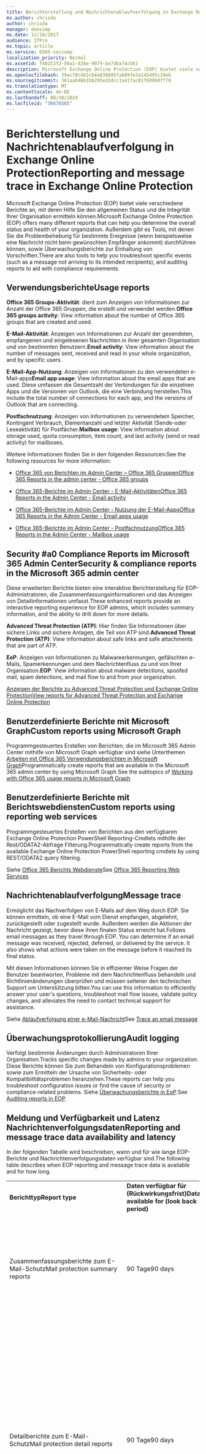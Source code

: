 ```yaml
---
title: Berichterstellung und Nachrichtenablaufverfolgung in Exchange Online Protection
ms.author: chrisda
author: chrisda
manager: dansimp
ms.date: 12/18/2017
audience: ITPro
ms.topic: article
ms.service: O365-seccomp
localization_priority: Normal
ms.assetid: f40253f2-50a1-426e-9979-be74ba74cb61
description: Microsoft Exchange Online Protection (EOP) bietet viele verschiedene Berichte an, mit deren Hilfe Sie den allgemeinen Status und die Integrität Ihrer Organisation ermitteln können. Außerdem gibt es Tools, mit denen Sie die Problembehebung für bestimmte Ereignisse (wenn beispielsweise eine Nachricht nicht beim gewünschten Empfänger ankommt) durchführen können, sowie Überwachungsberichte zur Einhaltung von Vorschriften. In der folgenden Tabelle sind die für EOP-Administratoren verfügbaren Berichte und Problembehandlungstools beschrieben.
ms.openlocfilehash: 39ac70c401cb4a630b95fab89fe3a145495c29eb
ms.sourcegitcommit: 361aab46b1bb295ed2dcc1a417ac81f699b8ff78
ms.translationtype: MT
ms.contentlocale: de-DE
ms.lasthandoff: 08/30/2019
ms.locfileid: "36676565"
---
```

# <a name="reporting-and-message-trace-in-exchange-online-protection"></a><span data-ttu-id="47f0c-105">Berichterstellung und Nachrichtenablaufverfolgung in Exchange Online Protection</span><span class="sxs-lookup"><span data-stu-id="47f0c-105">Reporting and message trace in Exchange Online Protection</span></span>

<span data-ttu-id="47f0c-106">Microsoft Exchange Online Protection (EOP) bietet viele verschiedene Berichte an, mit deren Hilfe Sie den allgemeinen Status und die Integrität Ihrer Organisation ermitteln können.</span><span class="sxs-lookup"><span data-stu-id="47f0c-106">Microsoft Exchange Online Protection (EOP) offers many different reports that can help you determine the overall status and health of your organization.</span></span> <span data-ttu-id="47f0c-107">Außerdem gibt es Tools, mit denen Sie die Problembehebung für bestimmte Ereignisse (wenn beispielsweise eine Nachricht nicht beim gewünschten Empfänger ankommt) durchführen können, sowie Überwachungsberichte zur Einhaltung von Vorschriften.</span><span class="sxs-lookup"><span data-stu-id="47f0c-107">There are also tools to help you troubleshoot specific events (such as a message not arriving to its intended recipients), and auditing reports to aid with compliance requirements.</span></span>

## <a name="usage-reports"></a><span data-ttu-id="47f0c-108">Verwendungsberichte</span><span class="sxs-lookup"><span data-stu-id="47f0c-108">Usage reports</span></span>

<span data-ttu-id="47f0c-109">**Office 365 Groups-Aktivität**: dient zum Anzeigen von Informationen zur Anzahl der Office 365 Gruppen, die erstellt und verwendet werden.</span><span class="sxs-lookup"><span data-stu-id="47f0c-109">**Office 365 groups activity**: View information about the number of Office 365 groups that are created and used.</span></span>  

<span data-ttu-id="47f0c-110">**E-Mail-Aktivität**: Anzeigen von Informationen zur Anzahl der gesendeten, empfangenen und eingelesenen Nachrichten in ihrer gesamten Organisation und von bestimmten Benutzern.</span><span class="sxs-lookup"><span data-stu-id="47f0c-110">**Email activity**: View information about the number of messages sent, received and read in your whole organization, and by specific users.</span></span>  

<span data-ttu-id="47f0c-111">**E-Mail-App-Nutzung**: Anzeigen von Informationen zu den verwendeten e-Mail-apps</span><span class="sxs-lookup"><span data-stu-id="47f0c-111">**Email app usage**: View information about the email apps that are used.</span></span> <span data-ttu-id="47f0c-112">Diese umfassen die Gesamtzahl der Verbindungen für die einzelnen Apps und die Versionen von Outlook, die eine Verbindung herstellen.</span><span class="sxs-lookup"><span data-stu-id="47f0c-112">This include the total number of connections for each app, and the versions of Outlook that are connecting.</span></span>  

<span data-ttu-id="47f0c-113">**Postfachnutzung**: Anzeigen von Informationen zu verwendetem Speicher, Kontingent Verbrauch, Elementanzahl und letzter Aktivität (Sende-oder Leseaktivität) für Postfächer.</span><span class="sxs-lookup"><span data-stu-id="47f0c-113">**Mailbox usage**: View information about storage used, quota consumption, item count, and last activity (send or read activity) for mailboxes.</span></span>

<span data-ttu-id="47f0c-114">Weitere Informationen finden Sie in den folgenden Ressourcen:</span><span class="sxs-lookup"><span data-stu-id="47f0c-114">See the following resources for more information:</span></span>

- [<span data-ttu-id="47f0c-115">Office 365 von Berichten im Admin Center – Office 365 Gruppen</span><span class="sxs-lookup"><span data-stu-id="47f0c-115">Office 365 Reports in the admin center - Office 365 groups</span></span>](https://go.microsoft.com/fwlink/p/?linkid=861610)

- [<span data-ttu-id="47f0c-116">Office 365-Berichte im Admin Center - E-Mail-Aktivitäten</span><span class="sxs-lookup"><span data-stu-id="47f0c-116">Office 365 Reports in the Admin Center - Email activity</span></span>](https://go.microsoft.com/fwlink/p/?linkid=859706)

- [<span data-ttu-id="47f0c-117">Office 365-Berichte im Admin Center - Nutzung der E-Mail-Apps</span><span class="sxs-lookup"><span data-stu-id="47f0c-117">Office 365 Reports in the Admin Center - Email apps usage</span></span>](https://go.microsoft.com/fwlink/p/?linkid=859707)

- [<span data-ttu-id="47f0c-118">Office 365-Berichte im Admin Center - Postfachnutzung</span><span class="sxs-lookup"><span data-stu-id="47f0c-118">Office 365 Reports in the Admin Center - Mailbox usage</span></span>](https://go.microsoft.com/fwlink/p/?linkid=859708)

## <a name="security--compliance-reports-in-the-microsoft-365-admin-center"></a><span data-ttu-id="47f0c-119">Security #a0 Compliance Reports im Microsoft 365 Admin Center</span><span class="sxs-lookup"><span data-stu-id="47f0c-119">Security & compliance reports in the Microsoft 365 admin center</span></span>

<span data-ttu-id="47f0c-120">Diese erweiterten Berichte bieten eine interaktive Berichterstellung für EOP-Administratoren, die Zusammenfassungsinformationen und das Anzeigen von Detailinformationen umfasst.</span><span class="sxs-lookup"><span data-stu-id="47f0c-120">These enhanced reports provide an interactive reporting experience for EOP admins, which includes summary information, and the ability to drill down for more details.</span></span>  

<span data-ttu-id="47f0c-121">**Advanced Threat Protection (ATP)**: Hier finden Sie Informationen über sichere Links und sichere Anlagen, die Teil von ATP sind.</span><span class="sxs-lookup"><span data-stu-id="47f0c-121">**Advanced Threat Protection (ATP)**: View information about safe links and safe attachments that are part of ATP.</span></span>  

<span data-ttu-id="47f0c-122">**EoP**: Anzeigen von Informationen zu Malwareerkennungen, gefälschten e-Mails, Spamerkennungen und dem Nachrichtenfluss zu und von Ihrer Organisation.</span><span class="sxs-lookup"><span data-stu-id="47f0c-122">**EOP**: View information about malware detections, spoofed mail, spam detections, and mail flow to and from your organization.</span></span>  

[<span data-ttu-id="47f0c-123">Anzeigen der Berichte zu Advanced Threat Protection und Exchange Online Protection</span><span class="sxs-lookup"><span data-stu-id="47f0c-123">View reports for Advanced Threat Protection and Exchange Online Protection</span></span>](https://go.microsoft.com/fwlink/p/?linkid=852409)

## <a name="custom-reports-using-microsoft-graph"></a><span data-ttu-id="47f0c-124">Benutzerdefinierte Berichte mit Microsoft Graph</span><span class="sxs-lookup"><span data-stu-id="47f0c-124">Custom reports using Microsoft Graph</span></span>

<span data-ttu-id="47f0c-125">Programmgesteuertes Erstellen von Berichten, die im Microsoft 365 Admin Center mithilfe von Microsoft Graph verfügbar sind siehe Unterthemen [Arbeiten mit Office 365 Verwendungsberichten in Microsoft Graph](https://go.microsoft.com/fwlink/p/?linkid=865135)</span><span class="sxs-lookup"><span data-stu-id="47f0c-125">Programmatically create reports that are available in the Microsoft 365 admin center by using Microsoft Graph  See the subtopics of [Working with Office 365 usage reports in Microsoft Graph](https://go.microsoft.com/fwlink/p/?linkid=865135)</span></span>

## <a name="custom-reports-using-reporting-web-services"></a><span data-ttu-id="47f0c-126">Benutzerdefinierte Berichte mit Berichtswebdiensten</span><span class="sxs-lookup"><span data-stu-id="47f0c-126">Custom reports using reporting web services</span></span>

<span data-ttu-id="47f0c-127">Programmgesteuertes Erstellen von Berichten aus den verfügbaren Exchange Online Protection PowerShell Reporting-Cmdlets mithilfe der Rest/ODATA2-Abfrage Filterung.</span><span class="sxs-lookup"><span data-stu-id="47f0c-127">Programmatically create reports from the available Exchange Online Protection PowerShell reporting cmdlets by using REST/ODATA2 query filtering.</span></span>

<span data-ttu-id="47f0c-128">Siehe [Office 365 Berichts Webdienste](https://go.microsoft.com/fwlink/p/?LinkId=279926)</span><span class="sxs-lookup"><span data-stu-id="47f0c-128">See [Office 365 Reporting Web Services](https://go.microsoft.com/fwlink/p/?LinkId=279926)</span></span>

## <a name="message-trace"></a><span data-ttu-id="47f0c-129">Nachrichtenablaufverfolgung</span><span class="sxs-lookup"><span data-stu-id="47f0c-129">Message trace</span></span>

<span data-ttu-id="47f0c-p104">Ermöglicht das Nachverfolgen von E-Mails auf dem Weg durch EOP. Sie können ermitteln, ob eine E-Mail vom Dienst empfangen, abgelehnt, zurückgestellt oder zugestellt wurde. Außerdem werden die Aktionen der Nachricht gezeigt, bevor diese ihren finalen Status erreicht hat.</span><span class="sxs-lookup"><span data-stu-id="47f0c-p104">Follows email messages as they travel through EOP. You can determine if an email message was received, rejected, deferred, or delivered by the service. It also shows what actions were taken on the message before it reached its final status.</span></span>  

<span data-ttu-id="47f0c-133">Mit diesen Informationen können Sie in effizienter Weise Fragen der Benutzer beantworten, Probleme mit dem Nachrichtenfluss behandeln und Richtlinienänderungen überprüfen und müssen seltener den technischen Support um Unterstützung bitten.</span><span class="sxs-lookup"><span data-stu-id="47f0c-133">You can use this information to efficiently answer your user's questions, troubleshoot mail flow issues, validate policy changes, and alleviates the need to contact technical support for assistance.</span></span>  

<span data-ttu-id="47f0c-134">Siehe [Ablaufverfolgung einer e-Mail-Nachricht](https://docs.microsoft.com/exchange/monitoring/trace-an-email-message/trace-an-email-message)</span><span class="sxs-lookup"><span data-stu-id="47f0c-134">See [Trace an email message](https://docs.microsoft.com/exchange/monitoring/trace-an-email-message/trace-an-email-message)</span></span>

## <a name="audit-logging"></a><span data-ttu-id="47f0c-135">Überwachungsprotokollierung</span><span class="sxs-lookup"><span data-stu-id="47f0c-135">Audit logging</span></span>

<span data-ttu-id="47f0c-136">Verfolgt bestimmte Änderungen durch Administratoren Ihrer Organisation.</span><span class="sxs-lookup"><span data-stu-id="47f0c-136">Tracks specific changes made by admins to your organization.</span></span> <span data-ttu-id="47f0c-137">Diese Berichte können Sie zum Behandeln von Konfigurationsproblemen sowie zum Ermitteln der Ursache von Sicherheits- oder Kompatibilitätsproblemen heranziehen.</span><span class="sxs-lookup"><span data-stu-id="47f0c-137">These reports can help you troubleshoot configuration issues or find the cause of security or compliance-related problems.</span></span> <span data-ttu-id="47f0c-138">Siehe [Überwachungsberichte in EoP](auditing-reports-in-eop.md).</span><span class="sxs-lookup"><span data-stu-id="47f0c-138">See [Auditing reports in EOP](auditing-reports-in-eop.md).</span></span>

## <a name="reporting-and-message-trace-data-availability-and-latency"></a><span data-ttu-id="47f0c-139">Meldung und Verfügbarkeit und Latenz Nachrichtenverfolgungsdaten</span><span class="sxs-lookup"><span data-stu-id="47f0c-139">Reporting and message trace data availability and latency</span></span>

<span data-ttu-id="47f0c-140">In der folgenden Tabelle wird beschrieben, wann und für wie lange EOP-Berichte und Nachrichtenverfolgungsdaten verfügbar sind.</span><span class="sxs-lookup"><span data-stu-id="47f0c-140">The following table describes when EOP reporting and message trace data is available and for how long.</span></span>
  
||||
|:-----|:-----|:-----|
|<span data-ttu-id="47f0c-141">**Berichttyp**</span><span class="sxs-lookup"><span data-stu-id="47f0c-141">**Report type**</span></span>|<span data-ttu-id="47f0c-142">**Daten verfügbar für (Rückwirkungsfrist)**</span><span class="sxs-lookup"><span data-stu-id="47f0c-142">**Data available for (look back period)**</span></span>|<span data-ttu-id="47f0c-143">**Latenz**</span><span class="sxs-lookup"><span data-stu-id="47f0c-143">**Latency**</span></span>|
|<span data-ttu-id="47f0c-144">Zusammenfassungsberichte zum E-Mail-Schutz</span><span class="sxs-lookup"><span data-stu-id="47f0c-144">Mail protection summary reports</span></span>|<span data-ttu-id="47f0c-145">90 Tage</span><span class="sxs-lookup"><span data-stu-id="47f0c-145">90 days</span></span>|<span data-ttu-id="47f0c-p106">Die Aggregation von Nachrichtendaten ist meistens innerhalb von 24 bis 48 Stunden abgeschlossen. Kleinere inkrementelle, aggregierte Änderungen können bis zu 5 Tage lang auftreten.</span><span class="sxs-lookup"><span data-stu-id="47f0c-p106">Message data aggregation is mostly complete within 24-48 hours. Some minor incremental aggregated changes may occur for up to 5 days.</span></span>|
|<span data-ttu-id="47f0c-148">Detailberichte zum E-Mail-Schutz</span><span class="sxs-lookup"><span data-stu-id="47f0c-148">Mail protection detail reports</span></span>|<span data-ttu-id="47f0c-149">90 Tage</span><span class="sxs-lookup"><span data-stu-id="47f0c-149">90 days</span></span>|<span data-ttu-id="47f0c-p107">Bei Detaildaten, die weniger als 7 Tage alt sind, sollten Daten innerhalb von 24 Stunden erscheinen, sind aber möglicherweise erst 48 Stunden später abgeschlossen. Einige kleinere schrittweise Änderungen können bis zu 5 Tagen dauern.</span><span class="sxs-lookup"><span data-stu-id="47f0c-p107">For detail data that's less than 7 days old, data should appear within 24 hours but may not be complete until 48 hours. Some minor incremental changes may occur for up to 5 days.</span></span> <br/><br/> <span data-ttu-id="47f0c-152">Zum Anzeigen von Detailberichten für Nachrichten, die älter als 7 Tage sind, kann es einige Stunden dauern, bis die Ergebnisse der Nachrichtenablaufverfolgung ausgegeben werden.</span><span class="sxs-lookup"><span data-stu-id="47f0c-152">To view detail reports for messages that are greater than 7 days old, results may take up to a few hours.</span></span>|
|<span data-ttu-id="47f0c-153">Daten der Nachrichtenablaufverfolgung</span><span class="sxs-lookup"><span data-stu-id="47f0c-153">Message trace data</span></span>|<span data-ttu-id="47f0c-154">90 Tage</span><span class="sxs-lookup"><span data-stu-id="47f0c-154">90 days</span></span>|<span data-ttu-id="47f0c-155">Wenn Sie eine Nachrichtenverfolgung für Nachrichten starten, die weniger als 7 Tage alt sind, sollten die Nachrichten innerhalb von 5-30 Minuten erscheinen.</span><span class="sxs-lookup"><span data-stu-id="47f0c-155">When you run a message trace for messages that are less than 7 days old, the messages should appear within 5-30 minutes.</span></span><br/><br/> <span data-ttu-id="47f0c-156">Wenn Sie eine Ablaufverfolgung für Nachrichten ausführen, die älter als 7 Tage sind, kann es einige Stunden dauern, bis Ergebnisse ausgegeben werden.</span><span class="sxs-lookup"><span data-stu-id="47f0c-156">When you run a message trace for messages that are greater than 7 days old, results may take up to a few hours.</span></span>|

> [!NOTE]
> <span data-ttu-id="47f0c-157">Datenverfügbarkeit und-Wartezeit sind identisch, unabhängig davon, ob Sie über das Microsoft 365 Admin Center oder Remote-PowerShell angefordert werden.</span><span class="sxs-lookup"><span data-stu-id="47f0c-157">Data availability and latency is the same whether requested via the Microsoft 365 admin center or remote PowerShell.</span></span> 
